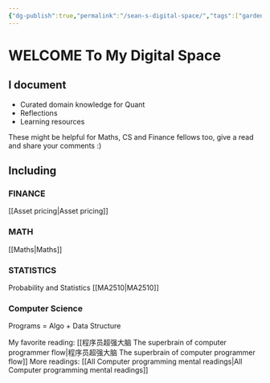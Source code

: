 ```yaml
---
{"dg-publish":true,"permalink":"/sean-s-digital-space/","tags":["gardenEntry"]}
---
```


# WELCOME To My Digital Space
##  I document 
- Curated domain knowledge for Quant
- Reflections 
- Learning resources

These might be helpful for Maths, CS and Finance fellows too, give a read and share your comments :)

##  Including
### FINANCE
[[Asset pricing\|Asset pricing]]

### MATH 

[[Maths\|Maths]]

### STATISTICS
Probability and Statistics
[[MA2510\|MA2510]]
### Computer Science
Programs = Algo + Data Structure

My favorite reading: 
[[程序员超强大脑 The superbrain of computer programmer flow\|程序员超强大脑 The superbrain of computer programmer flow]]
More readings:
[[All Computer programming mental readings\|All Computer programming mental readings]]


 